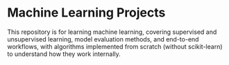 # Machine Learning Projects


This repository is for learning machine learning, covering supervised and unsupervised learning, model evaluation methods, and end-to-end workflows, with algorithms implemented from scratch (without scikit-learn) to understand how they work internally.